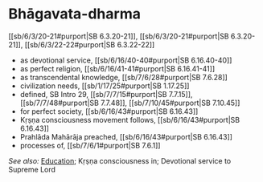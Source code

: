 # Bhāgavata-dharma

[[sb/6/3/20-21#purport|SB 6.3.20-21]], [[sb/6/3/20-21#purport|SB 6.3.20-21]], [[sb/6/3/22-22#purport|SB 6.3.22-22]]

* as devotional service, [[sb/6/16/40-40#purport|SB 6.16.40-40]]
* as perfect religion, [[sb/6/16/41-41#purport|SB 6.16.41-41]]
* as transcendental knowledge, [[sb/7/6/28#purport|SB 7.6.28]]
* civilization needs, [[sb/1/17/25#purport|SB 1.17.25]]
* defined, SB Intro 29, [[sb/7/7/15#purport|SB 7.7.15]], [[sb/7/7/48#purport|SB 7.7.48]], [[sb/7/10/45#purport|SB 7.10.45]]
* for perfect society, [[sb/6/16/43#purport|SB 6.16.43]]
* Kṛṣṇa consciousness movement follows, [[sb/6/16/43#purport|SB 6.16.43]]
* Prahlāda Mahārāja preached, [[sb/6/16/43#purport|SB 6.16.43]]
* processes of, [[sb/7/6/1#purport|SB 7.6.1]]

*See also:* [Education](entries/education.md); Kṛṣṇa consciousness in; Devotional service to Supreme Lord
